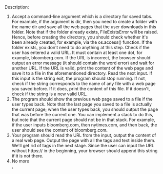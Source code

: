 Description:
1. Accept a command-line argument which is a directory for saved tabs. For example, if the argument is dir, then you need to create a folder with the name dir and save all the web pages that the user downloads in this folder. Note that if the folder already exists, FileExistsError will be raised. Hence, before creating the directory, you should check whether it's been already created, for example, via the os.access() function. If the folder exists, you don't need to do anything at this step.
Check if the user has entered a valid URL. It must contain at least one dot, for example, bloomberg.com. If the URL is incorrect, the browser should output an error message (it should contain the word error) and wait for another URL. If the URL is valid, print the content of the web page and save it to a file in the aforementioned directory. 
Read the next input. If this input is the string exit, the program should stop running. If not, check if the string corresponds to the name of any file with a web page you saved before. If it does, print the content of this file. If it doesn't, check if the string is a new valid URL.
2. The program should show the previous web page saved to a file if the user types back. Note that the last page you saved to a file is actually the current page; when the user types back, you should output the page that was before the current one. You can implement a stack to do this, but note that the current page should not be in that stack. For example, if the user inputs bloomberg.com, then nytimes.com, and then back, the user should see the content of bloomberg.com.
3. Your program should read the URL from the input, output the content of a real web page. Output the page with all the tags and text inside them. We'll get rid of tags in the next stage. Since the user can input the URL without https:// in the beginning, your browser should append this string if it is not there.
4. No more <div>, <script>, <p> and so on, just a clear readable text! Your browser should display only the content of a limited list of tags (<p>, headers, <a> and <ul>, <ol>, <li>) without showing the tags themselves.
Use the library beautifulsoup4 to make these changes. This library is already installed in your project.
5. Each link should start with a new line and be highlighted with blue color.